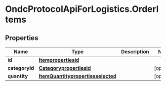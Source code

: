 # OndcProtocolApiForLogistics.OrderItems

## Properties
Name | Type | Description | Notes
------------ | ------------- | ------------- | -------------
**id** | [**Itempropertiesid**](Itempropertiesid.md) |  | 
**categoryId** | [**Categorypropertiesid**](Categorypropertiesid.md) |  | [optional] 
**quantity** | [**ItemQuantitypropertiesselected**](ItemQuantitypropertiesselected.md) |  | [optional] 

